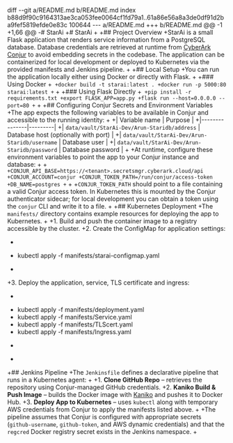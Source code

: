 diff --git a/README.md b/README.md
index b88d9f90c9164313ae3ca053fee0064cf1fd79a1..61a86e56a8a3de0df91d2ba9fef5819efde0e83c 100644
--- a/README.md
+++ b/README.md
@@ -1 +1,66 @@
-# StarAi
+# StarAi
+
+## Project Overview
+StarAi is a small Flask application that renders service information from a PostgreSQL database. Database credentials are retrieved at runtime from [CyberArk Conjur](https://www.conjur.org/) to avoid embedding secrets in the codebase. The application can be containerized for local development or deployed to Kubernetes via the provided manifests and Jenkins pipeline.
+
+## Local Setup
+You can run the application locally either using Docker or directly with Flask.
+
+### Using Docker
+```
+docker build -t starai:latest .
+docker run -p 5000:80 starai:latest
+```
+
+### Using Flask Directly
+```
+pip install -r requirements.txt
+export FLASK_APP=app.py
+flask run --host=0.0.0.0 --port=80
+```
+
+## Configuring Conjur Secrets and Environment Variables
+The app expects the following variables to be available in Conjur and accessible to the running identity:
+
+| Variable name | Purpose |
+|---------------|---------|
+| `data/vault/StarAi-Dev/Arun-Staridb/address`  | Database host (optionally with port) |
+| `data/vault/StarAi-Dev/Arun-Staridb/username` | Database user |
+| `data/vault/StarAi-Dev/Arun-Staridb/password` | Database password |
+
+At runtime, configure these environment variables to point the app to your Conjur instance and database:
+
+```
+CONJUR_API_BASE=https://<tenant>.secretsmgr.cyberark.cloud/api
+CONJUR_ACCOUNT=conjur
+CONJUR_TOKEN_PATH=/run/conjur/access-token
+DB_NAME=postgres
+```
+
+`CONJUR_TOKEN_PATH` should point to a file containing a valid Conjur access token. In Kubernetes this is mounted by the Conjur authenticator sidecar; for local development you can obtain a token using the `conjur` CLI and write it to a file.
+
+## Kubernetes Deployment
+The `manifests/` directory contains example resources for deploying the app to Kubernetes.
+
+1. Build and push the container image to a registry accessible by the cluster.
+2. Create the ConfigMap for application settings:
+   ```
+   kubectl apply -f manifests/starai-configmap.yaml
+   ```
+3. Deploy the application, service, TLS certificate and ingress:
+   ```
+   kubectl apply -f manifests/deployment.yaml
+   kubectl apply -f manifests/Service.yaml
+   kubectl apply -f manifests/TLScert.yaml
+   kubectl apply -f manifests/Ingress.yaml
+   ```
+
+## Jenkins Pipeline
+The `Jenkinsfile` defines a declarative pipeline that runs in a Kubernetes agent:
+
+1. **Clone GitHub Repo** – retrieves the repository using Conjur-managed GitHub credentials.
+2. **Kaniko Build & Push Image** – builds the Docker image with [Kaniko](https://github.com/GoogleContainerTools/kaniko) and pushes it to Docker Hub.
+3. **Deploy App to Kubernetes** – uses `kubectl` along with temporary AWS credentials from Conjur to apply the manifests listed above.
+
+The pipeline assumes that Conjur is configured with appropriate secrets (`github-username`, `github-token`, and AWS dynamic credentials) and that the `regcred` Docker registry secret exists in the Jenkins namespace.
+

